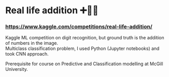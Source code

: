 # Real life addition ➕🤖🟰
### https://www.kaggle.com/competitions/real-life-addition/
Kaggle ML competition on digit recognition, but ground truth is the addition of numbers in the image. \
Multiclass classification problem, I used Python (Jupyter notebooks) and took CNN approach. 

Prerequisite for course on Predictive and Classification modelling at McGill University.
